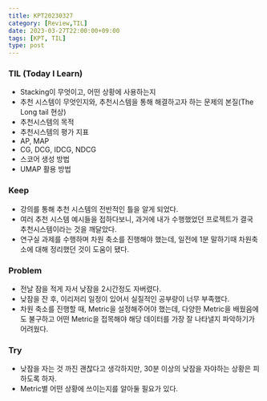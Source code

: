 ```yaml
---
title: KPT20230327
category: [Review,TIL]
date: 2023-03-27T22:00:00+09:00
tags: [KPT, TIL]
type: post
---
```

### **TIL (Today I Learn)**

- Stacking이 무엇이고, 어떤 상황에 사용하는지
- 추천 시스템이 무엇인지와, 추천시스템을 통해 해결하고자 하는 문제의 본질(The Long tail 현상)
- 추천시스템의 목적
- 추천시스템의 평가 지표
- AP, MAP
- CG, DCG, IDCG, NDCG
- 스코어 생성 방법
- UMAP 활용 방법

### **Keep**

- 강의를 통해 추천 시스템의 전반적인 틀을 알게 되었다.
- 여러 추천 시스템 예시들을 접하다보니, 과거에 내가 수행했었던 프로젝트가 결국 추천시스템이라는 것을 깨달았다.
- 연구실 과제를 수행하며 차원 축소를 진행해야 했는데, 일전에 1분 말하기때 차원축소에 대해 정리했던 것이 도움이 됐다.

### **Problem**

- 전날 잠을 적게 자서 낮잠을 2시간정도 자버렸다.
- 낮잠을 잔 후, 이리저리 일정이 있어서 실질적인 공부량이 너무 부족했다.
- 차원 축소를 진행할 때, Metric을 설정해주어야 했는데, 다양한 Metric을 배웠음에도 불구하고 어떤 Metric을 접목해야 해당 데이터를 가장 잘 나타낼지 파악하기가 어려웠다.

### **Try**

- 낮잠을 자는 것 까진 괜찮다고 생각하지만, 30분 이상의 낮잠을 자야하는 상황은 피하도록 하자.
- Metric별 어떤 상황에 쓰이는지를 알아둘 필요가 있다.